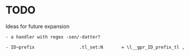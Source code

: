 TODO
====

Ideas for future expansion

	- a handler with regex -sen/-datter?

	- ID~prefix					.tl_set:N		= \l__gpr_ID_prefix_tl ,
